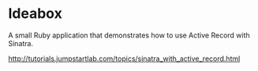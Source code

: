 # Ideabox

A small Ruby application that demonstrates how to use Active Record with
Sinatra.

http://tutorials.jumpstartlab.com/topics/sinatra_with_active_record.html